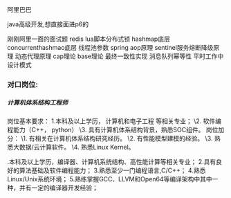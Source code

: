 阿里巴巴

java高级开发,想直接面进p6的

刚刚阿里一面的面试题
redis lua脚本分布式锁
hashmap底层
concurrenthashmao底层
线程池参数
spring aop原理
sentinel服务熔断降级原理
动态代理原理
cap理论 base理论
最终一致性实现
消息队列幂等性
平时工作中设计模式



### 对口岗位: 

##### 计算机体系结构工程师

岗位基本要求：
1.本科及以上学历， 计算机和电子工程 等相关专业；
\2. 软件编程能力（C++， python）
\3. 具有计算机体系结构背景，熟悉SOC组件。
岗位加分：
\1. 有相关在计算机体系结构研究经历。
\2. 有性能模型建模的经验。
\3. 熟悉大数据/云计算软件。
\4. 熟悉Linux Kernel。

.本科及以上学历，编译器、计算机系统结构、高性能计算等相关专业；
2.具有良好的算法基础及软件编程能力；
3.熟悉至少一门编程语言,C/C++；
4.熟悉Linux/Unix系统环境；
5.熟练掌握GCC、LLVM和Open64等编译架构中其中一种，并有一定的编译器开发经验；

